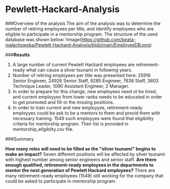 # Pewlett-Hackard-Analysis
###Overview of the analysis
The aim of the analysis was to determine the number of retiring employees per title, and identify employees who are eligible to participate in a mentorship program. The structure of the used database was shown below:
!image(https://github.com/beata-malachowska/Pewlett-Hackard-Analysis/blob/main/EmployeeDB.png)

###**Results**
  1. A large number of current Pewlett Hackard employees are retirement-ready what can cause a silver tsunami in following years. 
  2. Number of retiring employees per title was presented here: 25916	Senior Engineer, 24926	Senior Staff, 9285	Engineer, 7636	Staff, 3603	Technique Leader,        1090	Assistant Engineer, 2	Manager. 
  3. In order to prepare for this change, new employees need ot be hired, and current employyes from lower ranks needs to be educated in order to get promoted and      fill-in the missing positions. 
  4. In order to train current and new employyes, retirement-ready employyes could be ask to be a mentors to them and provid them with necessary training. 
1549 such employyes were found that eligibility criteria for mentorship program. Their list is provided in mentorship_eligibilty.csv file.

###Summary

  __**How many roles will need to be filled as the "silver tsunami" begins to make an impact?**__
      Seven different positions will be affected by silver tsunami with highest number among senior engineers and senior staff. 
  __**Are there enough qualified, retirement-ready employees in the departments to mentor the next generation of Pewlett Hackard employees?**__
      There are many retirement-ready employees (1549) still working for the company that could be asked to participate in mentorship program. 
